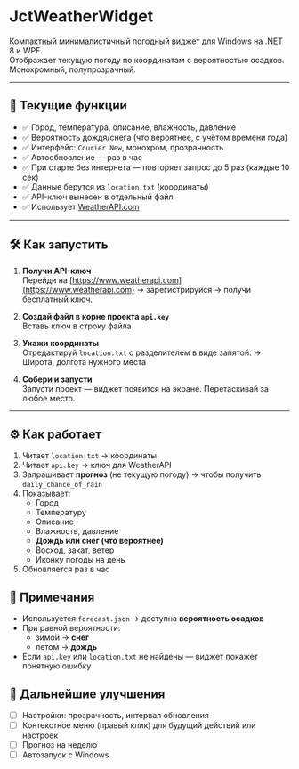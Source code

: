# JctWeatherWidget

Компактный минималистичный погодный виджет для Windows на .NET 8 и WPF.  
Отображает текущую погоду по координатам с вероятностью осадков.  
Монохромный, полупрозрачный.

---

## 🎯 Текущие функции

- ✅ Город, температура, описание, влажность, давление
- ✅ Вероятность дождя/снега (что вероятнее, с учётом времени года)
- ✅ Интерфейс: `Courier New`, монохром, прозрачность
- ✅ Автообновление — раз в час
- ✅ При старте без интернета — повторяет запрос до 5 раз (каждые 10 сек)
- ✅ Данные берутся из `location.txt` (координаты)
- ✅ API-ключ вынесен в отдельный файл
- ✅ Использует [WeatherAPI.com](https://www.weatherapi.com)

---

## 🛠️ Как запустить

1. **Получи API-ключ**  
   Перейди на [https://www.weatherapi.com](https://www.weatherapi.com) → зарегистрируйся → получи бесплатный ключ.

2. **Создай файл в корне проекта `api.key`**  
   Вставь ключ в строку файла
   
3. **Укажи координаты**  
Отредактируй `location.txt` с разделителем в виде запятой:
→ Широта, долгота нужного места

4. **Собери и запусти**  
Запусти проект — виджет появится на экране. Перетаскивай за любое место.

---

## ⚙️ Как работает

1. Читает `location.txt` → координаты
2. Читает `api.key` → ключ для WeatherAPI
3. Запрашивает **прогноз** (не текущую погоду) → чтобы получить `daily_chance_of_rain`
4. Показывает:
   - Город
   - Температуру
   - Описание
   - Влажность, давление
   - **Дождь или снег (что вероятнее)**
   - Восход, закат, ветер
   - Иконку погоды на день
5. Обновляется раз в час

## 📌 Примечания

- Используется `forecast.json` → доступна **вероятность осадков**
- При равной вероятности:
  - зимой → **снег**
  - летом → **дождь**
- Если `api.key` или `location.txt` не найдены — виджет покажет понятную ошибку

## 🚀 Дальнейшие улучшения

- [ ] Настройки: прозрачность, интервал обновления
- [ ] Контекстное меню (правый клик) для будущий действий или настроек
- [ ] Прогноз на неделю
- [ ] Автозапуск с Windows
